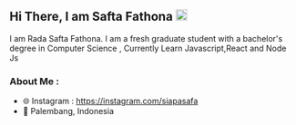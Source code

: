 ## Hi There, I am Safta Fathona <img src="https://media.giphy.com/media/hvRJCLFzcasrR4ia7z/giphy.gif" width="20px">


I am Rada Safta Fathona. I am a fresh graduate student with a bachelor's degree in Computer Science , Currently Learn Javascript,React and Node Js

### About Me : 

- 🌐 Instagram : https://instagram.com/siapasafa
- 📌 Palembang, Indonesia
